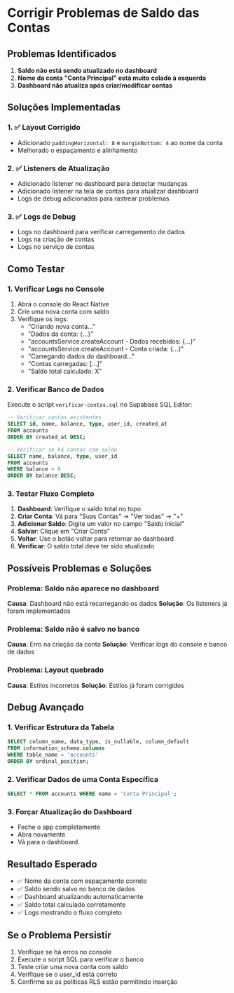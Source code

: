 # Corrigir Problemas de Saldo das Contas

## Problemas Identificados

1. **Saldo não está sendo atualizado no dashboard**
2. **Nome da conta "Conta Principal" está muito colado à esquerda**
3. **Dashboard não atualiza após criar/modificar contas**

## Soluções Implementadas

### 1. ✅ Layout Corrigido
- Adicionado `paddingHorizontal: 8` e `marginBottom: 4` ao nome da conta
- Melhorado o espaçamento e alinhamento

### 2. ✅ Listeners de Atualização
- Adicionado listener no dashboard para detectar mudanças
- Adicionado listener na tela de contas para atualizar dashboard
- Logs de debug adicionados para rastrear problemas

### 3. ✅ Logs de Debug
- Logs no dashboard para verificar carregamento de dados
- Logs na criação de contas
- Logs no serviço de contas

## Como Testar

### 1. Verificar Logs no Console
1. Abra o console do React Native
2. Crie uma nova conta com saldo
3. Verifique os logs:
   - "Criando nova conta..."
   - "Dados da conta: {...}"
   - "accountsService.createAccount - Dados recebidos: {...}"
   - "accountsService.createAccount - Conta criada: {...}"
   - "Carregando dados do dashboard..."
   - "Contas carregadas: [...]"
   - "Saldo total calculado: X"

### 2. Verificar Banco de Dados
Execute o script `verificar-contas.sql` no Supabase SQL Editor:

```sql
-- Verificar contas existentes
SELECT id, name, balance, type, user_id, created_at
FROM accounts 
ORDER BY created_at DESC;

-- Verificar se há contas com saldo
SELECT name, balance, type, user_id
FROM accounts 
WHERE balance > 0
ORDER BY balance DESC;
```

### 3. Testar Fluxo Completo
1. **Dashboard**: Verifique o saldo total no topo
2. **Criar Conta**: Vá para "Suas Contas" → "Ver todas" → "+"
3. **Adicionar Saldo**: Digite um valor no campo "Saldo inicial"
4. **Salvar**: Clique em "Criar Conta"
5. **Voltar**: Use o botão voltar para retornar ao dashboard
6. **Verificar**: O saldo total deve ter sido atualizado

## Possíveis Problemas e Soluções

### Problema: Saldo não aparece no dashboard
**Causa**: Dashboard não está recarregando os dados
**Solução**: Os listeners já foram implementados

### Problema: Saldo não é salvo no banco
**Causa**: Erro na criação da conta
**Solução**: Verificar logs do console e banco de dados

### Problema: Layout quebrado
**Causa**: Estilos incorretos
**Solução**: Estilos já foram corrigidos

## Debug Avançado

### 1. Verificar Estrutura da Tabela
```sql
SELECT column_name, data_type, is_nullable, column_default
FROM information_schema.columns 
WHERE table_name = 'accounts' 
ORDER BY ordinal_position;
```

### 2. Verificar Dados de uma Conta Específica
```sql
SELECT * FROM accounts WHERE name = 'Conta Principal';
```

### 3. Forçar Atualização do Dashboard
- Feche o app completamente
- Abra novamente
- Vá para o dashboard

## Resultado Esperado

- ✅ Nome da conta com espaçamento correto
- ✅ Saldo sendo salvo no banco de dados
- ✅ Dashboard atualizando automaticamente
- ✅ Saldo total calculado corretamente
- ✅ Logs mostrando o fluxo completo

## Se o Problema Persistir

1. Verifique se há erros no console
2. Execute o script SQL para verificar o banco
3. Teste criar uma nova conta com saldo
4. Verifique se o user_id está correto
5. Confirme se as políticas RLS estão permitindo inserção 